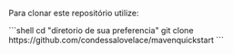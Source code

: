 <P>Para clonar este repositório utilize: <p>
```shell
cd "diretorio de sua preferencia"
git clone https://github.com/condessalovelace/mavenquickstart
```
